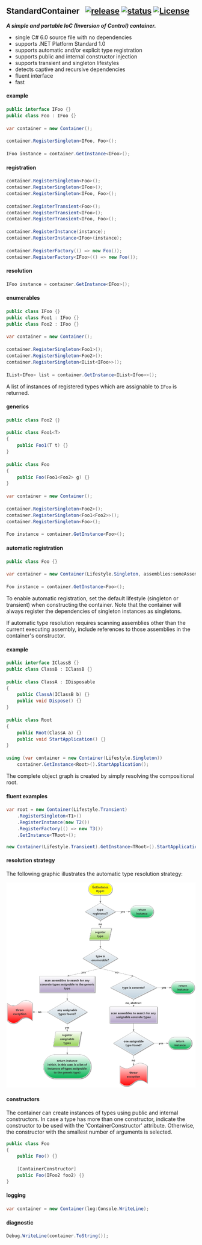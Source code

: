 
## StandardContainer&nbsp;&nbsp; [![release](https://img.shields.io/github/release/dshe/StandardContainer.svg)](https://github.com/dshe/StandardContainer/releases) [![status](https://ci.appveyor.com/api/projects/status/uuft89jhlm0xw22q/branch/master?svg=true)](https://ci.appveyor.com/project/dshe/standardcontainer/branch/master) [![License](https://img.shields.io/badge/license-Apache%202.0-7755BB.svg)](https://opensource.org/licenses/Apache-2.0)

***A simple and portable IoC (Inversion of Control) container.***
- single C# 6.0 source file with no dependencies
- supports .NET Platform Standard 1.0
- supports automatic and/or explicit type registration
- supports public and internal constructor injection
- supports transient and singleton lifestyles
- detects captive and recursive dependencies
- fluent interface
- fast

#### example
```csharp
public interface IFoo {}
public class Foo : IFoo {}

var container = new Container();

container.RegisterSingleton<IFoo, Foo>();

IFoo instance = container.GetInstance<IFoo>();

```
#### registration
```csharp
container.RegisterSingleton<Foo>();
container.RegisterSingleton<IFoo>();
container.RegisterSingleton<IFoo, Foo>();

container.RegisterTransient<Foo>();
container.RegisterTransient<IFoo>();
container.RegisterTransient<IFoo, Foo>();

container.RegisterInstance(instance);
container.RegisterInstance<IFoo>(instance);

container.RegisterFactory(() => new Foo());
container.RegisterFactory<IFoo>(() => new Foo());
```
#### resolution
```csharp
IFoo instance = container.GetInstance<IFoo>();
```
#### enumerables
```csharp
public class IFoo {}
public class Foo1 : IFoo {}
public class Foo2 : IFoo {}

var container = new Container();

container.RegisterSingleton<Foo1>();
container.RegisterSingleton<Foo2>();
container.RegisterSingleton<IList<IFoo>>();

IList<IFoo> list = container.GetInstance<IList<Ifoo>>();
```
A list of instances of registered types which are assignable to `IFoo` is returned.
#### generics
```csharp
public class Foo2 {}

public class Foo1<T>
{
    public Foo1(T t) {}
}

public class Foo
{
    public Foo(Foo1<Foo2> g) {}
}

var container = new Container();

container.RegisterSingleton<Foo2>();
container.RegisterSingleton<Foo1<Foo2>>();
container.RegisterSingleton<Foo>();

Foo instance = container.GetInstance<Foo>();
```
#### automatic registration
```csharp
public class Foo {}

var container = new Container(Lifestyle.Singleton, assemblies:someAssembly);

Foo instance = container.GetInstance<Foo>();
```
To enable automatic registration, set the default lifestyle (singleton or transient) when constructing the container. Note that the container will always register the dependencies of singleton instances as singletons.

If automatic type resolution requires scanning assemblies other than the current executing assembly, include references to those assemblies in the container's constructor.

#### example
```csharp
public interface IClassB {}
public class ClassB : IClassB {}

public class ClassA : IDisposable
{
    public ClassA(IClassB b) {}
    public void Dispose() {}
}

public class Root
{
    public Root(ClassA a) {}
    public void StartApplication() {}
}

using (var container = new Container(Lifestyle.Singleton))
    container.GetInstance<Root>().StartApplication();
```
The complete object graph is created by simply resolving the compositional root. 
#### fluent examples
```csharp
var root = new Container(Lifestyle.Transient)
    .RegisterSingleton<T1>()
    .RegisterInstance(new T2())
    .RegisterFactory(() => new T3())
    .GetInstance<TRoot>();
```
```csharp
new Container(Lifestyle.Transient).GetInstance<TRoot>().StartApplication();
```
#### resolution strategy
The following graphic illustrates the automatic type resolution strategy:

![Image of Resolution Strategy](https://github.com/dshe/InternalContainer/blob/master/TypeResolutionFlowChart.png)


#### constructors
The container can create instances of types using public and internal constructors. In case a type has more than one constructor, indicate the constructor to be used with the 'ContainerConstructor' attribute. Otherwise, the constructor with the smallest number of arguments is selected.
```csharp
public class Foo
{
    public Foo() {}

    [ContainerConstructor]    
    public Foo(IFoo2 foo2) {}
}
```
#### logging
```csharp
var container = new Container(log:Console.WriteLine);
```
#### diagnostic
```csharp
Debug.WriteLine(container.ToString());
```
